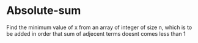 # Absolute-sum
Find the minimum value of x from an array of integer of size n, which is to be added in order that sum of adjecent terms doesnt comes less than 1
